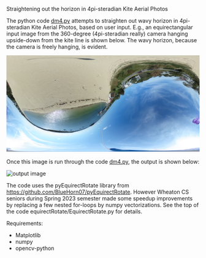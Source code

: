 Straightening out the horizon in 4pi-steradian Kite Aerial Photos

The python code [dm4.py](dm4.py) attempts to straighten out wavy horizon in 4pi-steradian Kite Aerial Photos, based on user input. E.g., an equirectangular 
input image from the 360-degree (4pi-steradian really) camera hanging upside-down from the kite line is shown below. The wavy horizon, because the 
camera is freely hanging, is evident.

![example input image](examples/R0011125.jpg)

Once this image is run through the code [dm4.py](dm4.py), the output is shown below:

![output image](examples/R0011125_f.jpg)

The code uses the pyEquirectRotate library from 
https://github.com/BlueHorn07/pyEquirectRotate. However Wheaton CS seniors 
during Spring 2023 semester made some speedup improvements by replacing a 
few nested for-loops by numpy vectorizations. See the top of the code 
equirectRotate/EquirectRotate.py for details.


Requirements:
- Matplotlib
- numpy
- opencv-python
